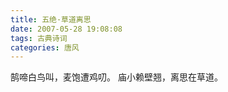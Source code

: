```yaml
---
title: 五绝·草道离思
date: 2007-05-28 19:08:08
tags: 古典诗词
categories: 唐风
---
```

鹄啼白鸟叫，麦饱遭鸡叨。
庙小赖壁翘，离思在草道。

